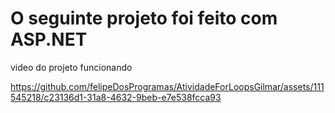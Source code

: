 # O seguinte projeto foi feito com ASP.NET

video do projeto funcionando

https://github.com/felipeDosProgramas/AtividadeForLoopsGilmar/assets/111545218/c23136d1-31a8-4632-9beb-e7e538fcca93

